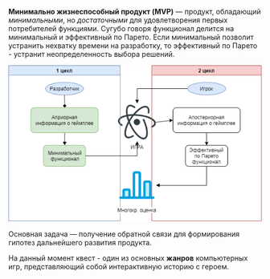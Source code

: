**Минимально жизнеспособный продукт (MVP)** — продукт, обладающий *минимальными*, но *достаточными* для удовлетворения первых потребителей функциями.
Сугубо говоря функционал делится на минимальный и эффективный по Парето. Если минимальный позволит устранить нехватку времени на разработку, то эффективный по Парето - устранит неопределенность выбора решений.

![ds](mvp.png)

 Основная задача — получение обратной связи для формирования гипотез дальнейшего развития продукта.

На данный момент квест - один из основных **жанров** компьютерных игр, представляющий собой интерактивную историю с героем.